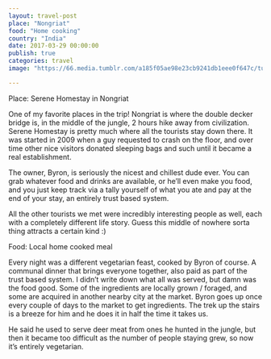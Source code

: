 ```yaml
---
layout: travel-post
place: "Nongriat"
food: "Home cooking"
country: "India"
date: 2017-03-29 00:00:00
publish: true
categories: travel
image: "https://66.media.tumblr.com/a185f05ae98e23cb9241db1eee0f647c/tumblr_p0t86wZqJP1wkhtd7o1_1280.jpg"

---
```


Place: Serene Homestay in Nongriat

One of my favorite places in the trip! Nongriat is where the double decker bridge is, in the middle of the jungle, 2 hours hike away from civilization. Serene Homestay is pretty much where all the tourists stay down there. It was started in 2009 when a guy requested to crash on the floor, and over time other nice visitors donated sleeping bags and such until it became a real establishment.

The owner, Byron, is seriously the nicest and chillest dude ever. You can grab whatever food and drinks are available, or he’ll even make you food, and you just keep track via a tally yourself of what you ate and pay at the end of your stay, an entirely trust based system.

All the other tourists we met were incredibly interesting people as well, each with a completely different life story. Guess this middle of nowhere sorta thing attracts a certain kind :)

Food: Local home cooked meal

Every night was a different vegetarian feast, cooked by Byron of course. A communal dinner that brings everyone together, also paid as part of the trust based system. I didn’t write down what all was served, but damn was the food good. Some of the ingredients are locally grown / foraged, and some are acquired in another nearby city at the market. Byron goes up once every couple of days to the market to get ingredients. The trek up the stairs is a breeze for him and he does it in half the time it takes us.

He said he used to serve deer meat from ones he hunted in the jungle, but then it became too difficult as the number of people staying grew, so now it’s entirely vegetarian.